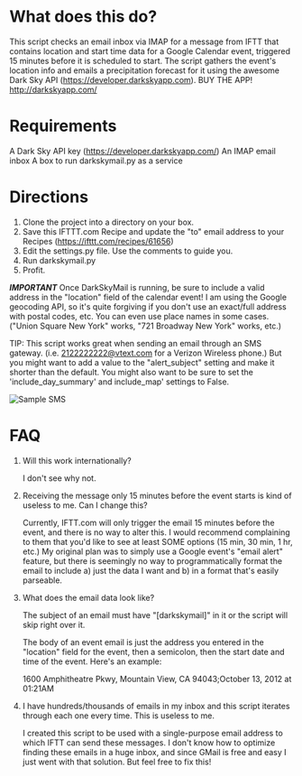 What does this do?
===========

This script checks an email inbox via IMAP for a message from IFTT that contains location and start time data for a Google Calendar event, triggered 15 minutes before it is scheduled to start. The script gathers the event's location info and emails a precipitation forecast for it using the awesome Dark Sky API (https://developer.darkskyapp.com).  BUY THE APP! http://darkskyapp.com/


Requirements
============

A Dark Sky API key (https://developer.darkskyapp.com/)
An IMAP email inbox
A box to run darkskymail.py as a service


Directions
==========

1.  Clone the project into a directory on your box.
2.  Save this IFTTT.com Recipe and update the "to" email address to your Recipes (https://ifttt.com/recipes/61656)
3.  Edit the settings.py file. Use the comments to guide you.
4.  Run darkskymail.py
5.  Profit.

***IMPORTANT***
Once DarkSkyMail is running, be sure to include a valid address in the "location" field of the calendar event!  I am using the Google geocoding API, so it's quite forgiving if you don't use an exact/full address with postal codes, etc.  You can even use place names in some cases. ("Union Square New York" works, "721 Broadway New York" works, etc.)

TIP:  This script works great when sending an email through an SMS gateway.  (i.e. 2122222222@vtext.com for a Verizon Wireless phone.)  But you might want to add a value to the "alert_subject" setting and make it shorter than the default.  You might also want to be sure to set the 'include_day_summary' and include_map' settings to False.


![Sample SMS](https://dl.dropbox.com/s/7ky4ej5d90r17pd/screenshot_sms.png?dl=1)

FAQ
===

1.  Will this work internationally?

	I don't see why not.

2.  Receiving the message only 15 minutes before the event starts is kind of useless to me.  Can I change this?
	
	Currently, IFTT.com will only trigger the email 15 minutes before the event, and there is no way to alter this.  I would recommend complaining to them that you'd like to see at least SOME options (15 min, 30 min, 1 hr, etc.)  My original plan was to simply use a Google event's "email alert" feature, but there is seemingly no way to programmatically format the email to include a) just the data I want and b) in a format that's easily parseable.

3.  What does the email data look like?
	
	The subject of an email must have "[darkskymail]" in it or the script will skip right over it.

	The body of an event email is just the address you entered in the "location" field for the event, then a semicolon, then the start date and time of the event. Here's an example:

	1600 Amphitheatre Pkwy, Mountain View, CA 94043;October 13, 2012 at 01:21AM

4.  I have hundreds/thousands of emails in my inbox and this script iterates through each one every time.  This is useless to me.

	I created this script to be used with a single-purpose email address to which IFTT can send these messages.  I don't know how to optimize finding these emails in a huge inbox, and since GMail is free and easy I just went with that solution.  But feel free to fix this!
